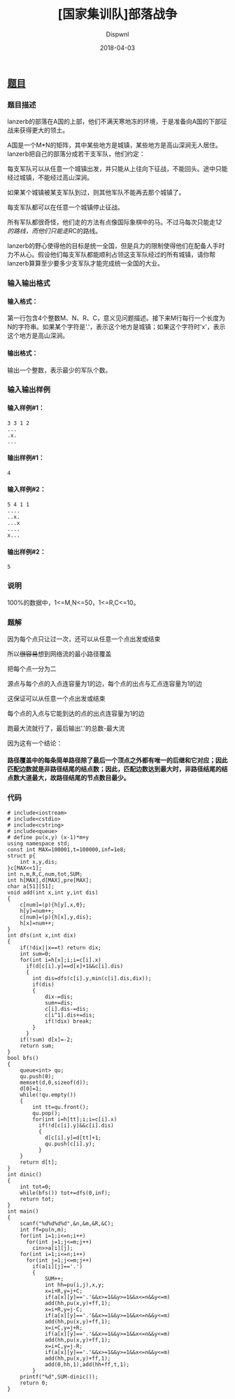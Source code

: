 ﻿---
layout:     post
title:      "[国家集训队]部落战争"
date:       2018-04-03
author:     "Dispwnl"
header-img: "img/used/15.jpg"
catalog: true
tags:
    - 网络流
---
## [题目](https://www.luogu.org/problemnew/show/P2172)
### 题目描述
lanzerb的部落在A国的上部，他们不满天寒地冻的环境，于是准备向A国的下部征战来获得更大的领土。

A国是一个M*N的矩阵，其中某些地方是城镇，某些地方是高山深涧无人居住。lanzerb把自己的部落分成若干支军队，他们约定：

每支军队可以从任意一个城镇出发，并只能从上往向下征战，不能回头。途中只能经过城镇，不能经过高山深涧。

如果某个城镇被某支军队到过，则其他军队不能再去那个城镇了。

每支军队都可以在任意一个城镇停止征战。

所有军队都很奇怪，他们走的方法有点像国际象棋中的马。不过马每次只能走1*2的路线，而他们只能走R*C的路线。

lanzerb的野心使得他的目标是统一全国，但是兵力的限制使得他们在配备人手时力不从心。假设他们每支军队都能顺利占领这支军队经过的所有城镇，请你帮lanzerb算算至少要多少支军队才能完成统一全国的大业。

### 输入输出格式
#### 输入格式：
第一行包含4个整数M、N、R、C，意义见问题描述。接下来M行每行一个长度为N的字符串。如果某个字符是'.'，表示这个地方是城镇；如果这个字符时'x'，表示这个地方是高山深涧。

#### 输出格式：
输出一个整数，表示最少的军队个数。

### 输入输出样例
#### 输入样例#1：
```
3 3 1 2
...
.x.
...
```
#### 输出样例#1： 
```
4
```
#### 输入样例#2： 
```
5 4 1 1
....
..x.
...x
....
x...
```
#### 输出样例#2：
```
5
```
### 说明
100%的数据中，1<=M,N<=50，1<=R,C<=10。

### 题解

因为每个点只让过一次，还可以从任意一个点出发或结束

所以~~很容易~~想到网络流的最小路径覆盖

把每个点一分为二

源点与每个点的入点连容量为1的边，每个点的出点与汇点连容量为1的边

这保证可以从任意一个点出发或结束

每个点的入点与它能到达的点的出点连容量为1的边

跑最大流就行了，最后输出'.'的总数-最大流

因为这有一个结论：

#### 路径覆盖中的每条简单路径除了最后一个顶点之外都有唯一的后继和它对应；因此匹配边数就是非路径结尾的结点数；因此，匹配边数达到最大时，非路径结尾的结点数大道最大，故路径结尾的节点数目最少。

### 代码
```
# include<iostream>
# include<cstdio>
# include<cstring>
# include<queue>
# define pu(x,y) (x-1)*m+y
using namespace std;
const int MAX=100001,t=100000,inf=1e8;
struct p{
	int x,y,dis;
}c[MAX<<1];
int n,m,R,C,num,tot,SUM;
int h[MAX],d[MAX],pre[MAX];
char a[51][51];
void add(int x,int y,int dis)
{
	c[num]=(p){h[y],x,0};
	h[y]=num++;
	c[num]=(p){h[x],y,dis};
	h[x]=num++;
}
int dfs(int x,int dix)
{
	if(!dix||x==t) return dix;
	int sum=0;
	for(int i=h[x];i;i=c[i].x)
	  if(d[c[i].y]==d[x]+1&&c[i].dis)
	  {
	  	int dis=dfs(c[i].y,min(c[i].dis,dix));
	  	if(dis)
	  	{
	  		dix-=dis;
	  		sum+=dis;
	  		c[i].dis-=dis;
	  		c[i^1].dis+=dis;
	  		if(!dix) break;
		}
	  }
	if(!sum) d[x]=-2;
	return sum;
}
bool bfs()
{
	queue<int> qu;
	qu.push(0);
	memset(d,0,sizeof(d));
	d[0]=1;
	while(!qu.empty())
	{
		int tt=qu.front();
		qu.pop();
		for(int i=h[tt];i;i=c[i].x)
		  if(!d[c[i].y]&&c[i].dis)
		  {
		  	d[c[i].y]=d[tt]+1;
		  	qu.push(c[i].y);
		  }
	}
	return d[t];
}
int dinic()
{
	int tot=0;
	while(bfs()) tot+=dfs(0,inf);
	return tot;
}
int main()
{
	scanf("%d%d%d%d",&n,&m,&R,&C);
	int ff=pu(n,m);
	for(int i=1;i<=n;i++)
	  for(int j=1;j<=m;j++)
	  	cin>>a[i][j];
	for(int i=1;i<=n;i++)
	  for(int j=1;j<=m;j++)
	    if(a[i][j]=='.')
	    {
	    	SUM++;
	    	int hh=pu(i,j),x,y;
	    	x=i+R,y=j+C;
			if(a[x][y]=='.'&&x>=1&&y>=1&&x<=n&&y<=m)
			add(hh,pu(x,y)+ff,1);
			x=i+R,y=j-C;
			if(a[x][y]=='.'&&x>=1&&y>=1&&x<=n&&y<=m)
			add(hh,pu(x,y)+ff,1);
			x=i+C,y=j+R;
			if(a[x][y]=='.'&&x>=1&&y>=1&&x<=n&&y<=m)
			add(hh,pu(x,y)+ff,1);
			x=i+C,y=j-R;
			if(a[x][y]=='.'&&x>=1&&y>=1&&x<=n&&y<=m)
			add(hh,pu(x,y)+ff,1);
			add(0,hh,1),add(hh+ff,t,1);
		}
	printf("%d",SUM-dinic());
	return 0;
}
```
